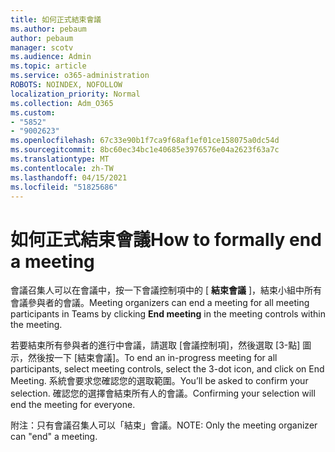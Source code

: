 ```yaml
---
title: 如何正式結束會議
ms.author: pebaum
author: pebaum
manager: scotv
ms.audience: Admin
ms.topic: article
ms.service: o365-administration
ROBOTS: NOINDEX, NOFOLLOW
localization_priority: Normal
ms.collection: Adm_O365
ms.custom:
- "5852"
- "9002623"
ms.openlocfilehash: 67c33e90b1f7ca9f68af1ef01ce158075a0dc54d
ms.sourcegitcommit: 8bc60ec34bc1e40685e3976576e04a2623f63a7c
ms.translationtype: MT
ms.contentlocale: zh-TW
ms.lasthandoff: 04/15/2021
ms.locfileid: "51825686"
---
```

# <a name="how-to-formally-end-a-meeting"></a><span data-ttu-id="c5d39-102">如何正式結束會議</span><span class="sxs-lookup"><span data-stu-id="c5d39-102">How to formally end a meeting</span></span>

<span data-ttu-id="c5d39-103">會議召集人可以在會議中，按一下會議控制項中的 [ **結束會議** ]，結束小組中所有會議參與者的會議。</span><span class="sxs-lookup"><span data-stu-id="c5d39-103">Meeting organizers can end a meeting for all meeting participants in Teams by clicking **End meeting** in the meeting controls within the meeting.</span></span>  

<span data-ttu-id="c5d39-104">若要結束所有參與者的進行中會議，請選取 [會議控制項]，然後選取 [3-點] 圖示，然後按一下 [結束會議]。</span><span class="sxs-lookup"><span data-stu-id="c5d39-104">To end an in-progress meeting for all participants, select meeting controls, select the 3-dot icon, and click on End Meeting.</span></span> <span data-ttu-id="c5d39-105">系統會要求您確認您的選取範圍。</span><span class="sxs-lookup"><span data-stu-id="c5d39-105">You’ll be asked to confirm your selection.</span></span> <span data-ttu-id="c5d39-106">確認您的選擇會結束所有人的會議。</span><span class="sxs-lookup"><span data-stu-id="c5d39-106">Confirming your selection will end the meeting for everyone.</span></span>

<span data-ttu-id="c5d39-107">附注：只有會議召集人可以「結束」會議。</span><span class="sxs-lookup"><span data-stu-id="c5d39-107">NOTE: Only the meeting organizer can "end" a meeting.</span></span>